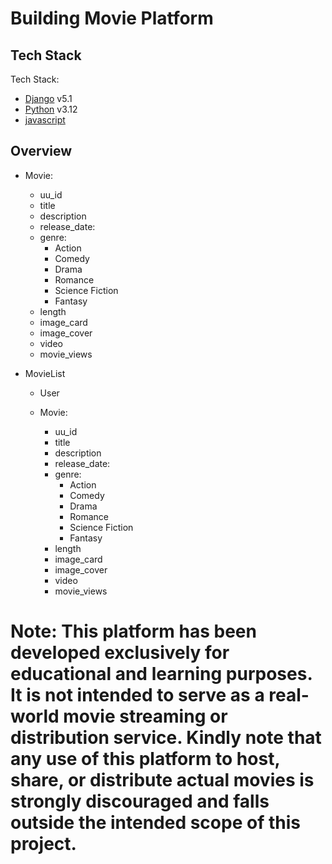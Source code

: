 # Building Movie Platform

## Tech Stack

Tech Stack:

- [Django](https://djangoproject.com) v5.1
- [Python](https://python.org) v3.12 
- [javascript](https://developer.mozilla.org/en-US/docs/Web/JavaScript)


## Overview


- Movie:
    - uu_id
    - title
    - description
    - release_date:
    - genre: 
        - Action
        - Comedy
        - Drama
        - Romance
        - Science Fiction
        - Fantasy
    - length
    - image_card
    - image_cover
    - video
    - movie_views



- MovieList
    - User

    - Movie:
        - uu_id
        - title
        - description
        - release_date:
        - genre: 
            - Action
            - Comedy
            - Drama
            - Romance
            - Science Fiction
            - Fantasy
        - length
        - image_card
        - image_cover
        - video
        - movie_views


# Note: This platform has been developed exclusively for educational and learning purposes. It is not intended to serve as a real-world movie streaming or distribution service. Kindly note that any use of this platform to host, share, or distribute actual movies is strongly discouraged and falls outside the intended scope of this project.
